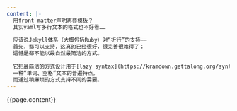 ```yaml
---
content: |-
  用front matter声明再套模板？
  其实yaml写多行文本的格式也不好看……
  
  应该说Jekyll体系（大概包括Ruby）对“折行”的支持——
  首先，都可以支持，这真的已经很好，很完善很难得了；
  遗憾是都不能以最自然最简洁的方式。
  
  它把最简洁的方式设计用于[lazy syntax](https://kramdown.gettalong.org/syntax.html#line-wrapping)，
  一种“单词、空格”文本的普遍特点。
  而通过稍麻烦的方式支持不同的需要。
---
```

{{page.content}}